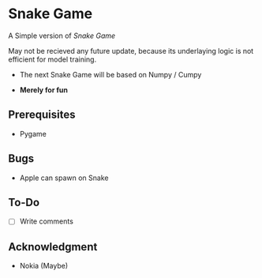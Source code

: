 # Snake Game
A Simple version of *Snake Game*

May not be recieved any future update, because its underlaying logic is not efficient for model training.

- The next Snake Game will be based on Numpy / Cumpy

- **Merely for fun**

## Prerequisites
- Pygame

## Bugs
- Apple can spawn on Snake

## To-Do
- [ ] Write comments

## Acknowledgment
- Nokia (Maybe)
